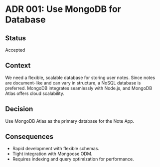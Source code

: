 # ADR 001: Use MongoDB for Database

## Status
Accepted

## Context
We need a flexible, scalable database for storing user notes. Since notes are document-like and can vary in structure, a NoSQL database is preferred. MongoDB integrates seamlessly with Node.js, and MongoDB Atlas offers cloud scalability.

## Decision
Use MongoDB Atlas as the primary database for the Note App.

## Consequences
- Rapid development with flexible schemas.
- Tight integration with Mongoose ODM.
- Requires indexing and query optimization for performance.